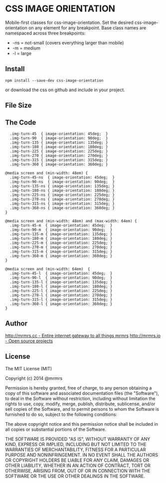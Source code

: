# CSS IMAGE ORIENTATION

  Mobile-first classes for css-image-orientation.
  Set the desired css-image-orientation on any element for any breakpoint.
  Base class names are namespaced across three breakpoints:

*  -ns = not-small (covers everything larger than mobile)
*  -m  = medium
*  -l  = large

## Install
```
npm install --save-dev css-image-orientation
```
or download the css on github and include in your project.

## File Size


## The Code
```
  .img-turn-45  { image-orientation: 45deg;  }
  .img-turn-90  { image-orientation: 90deg;  }
  .img-turn-135 { image-orientation: 135deg; }
  .img-turn-180 { image-orientation: 180deg; }
  .img-turn-225 { image-orientation: 225deg; }
  .img-turn-270 { image-orientation: 270deg; }
  .img-turn-315 { image-orientation: 315deg; }
  .img-turn-360 { image-orientation: 360deg; }

@media screen and (min-width: 48em) {
  .img-turn-45-ns  { image-orientation: 45deg;  }
  .img-turn-90-ns  { image-orientation: 90deg;  }
  .img-turn-135-ns { image-orientation: 135deg; }
  .img-turn-180-ns { image-orientation: 180deg; }
  .img-turn-225-ns { image-orientation: 225deg; }
  .img-turn-270-ns { image-orientation: 270deg; }
  .img-turn-315-ns { image-orientation: 315deg; }
  .img-turn-360-ns { image-orientation: 360deg; }
}

@media screen and (min-width: 48em) and (max-width: 64em) {
  .img-turn-45-m  { image-orientation: 45deg;  }
  .img-turn-90-m  { image-orientation: 90deg;  }
  .img-turn-135-m { image-orientation: 135deg; }
  .img-turn-180-m { image-orientation: 180deg; }
  .img-turn-225-m { image-orientation: 225deg; }
  .img-turn-270-m { image-orientation: 270deg; }
  .img-turn-315-m { image-orientation: 315deg; }
  .img-turn-360-m { image-orientation: 360deg; }
}

@media screen and (min-width: 64em)  {
  .img-turn-45-l  { image-orientation: 45deg;  }
  .img-turn-90-l  { image-orientation: 90deg;  }
  .img-turn-135-l { image-orientation: 135deg; }
  .img-turn-180-l { image-orientation: 180deg; }
  .img-turn-225-l { image-orientation: 225deg; }
  .img-turn-270-l { image-orientation: 270deg; }
  .img-turn-315-l { image-orientation: 315deg; }
  .img-turn-360-l { image-orientation: 360deg; }
}

```

## Author

[http://mrmrs.cc - Entire internet gateway to all things mrmrs](http://mrmrs.cc)
[http://mrmrs.io - Open source projects](http://mrmrs.io)

## License

The MIT License (MIT)

Copyright (c) 2014 @mrmrs

Permission is hereby granted, free of charge, to any person obtaining a copy
of this software and associated documentation files (the "Software"), to deal
in the Software without restriction, including without limitation the rights
to use, copy, modify, merge, publish, distribute, sublicense, and/or sell
copies of the Software, and to permit persons to whom the Software is
furnished to do so, subject to the following conditions:

The above copyright notice and this permission notice shall be included in
all copies or substantial portions of the Software.

THE SOFTWARE IS PROVIDED "AS IS", WITHOUT WARRANTY OF ANY KIND, EXPRESS OR
IMPLIED, INCLUDING BUT NOT LIMITED TO THE WARRANTIES OF MERCHANTABILITY,
FITNESS FOR A PARTICULAR PURPOSE AND NONINFRINGEMENT. IN NO EVENT SHALL THE
AUTHORS OR COPYRIGHT HOLDERS BE LIABLE FOR ANY CLAIM, DAMAGES OR OTHER
LIABILITY, WHETHER IN AN ACTION OF CONTRACT, TORT OR OTHERWISE, ARISING FROM,
OUT OF OR IN CONNECTION WITH THE SOFTWARE OR THE USE OR OTHER DEALINGS IN
THE SOFTWARE.

